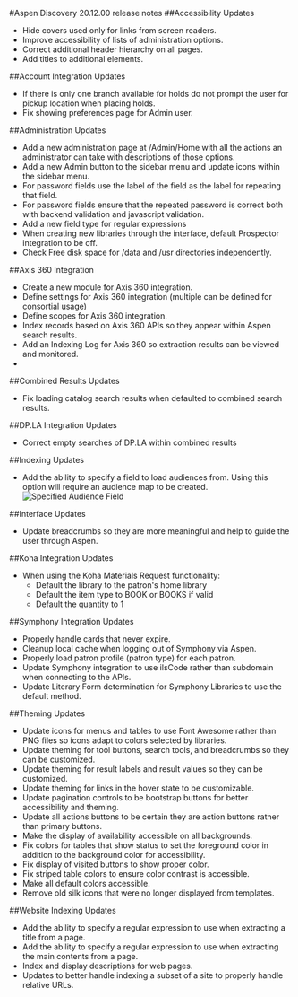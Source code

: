 #Aspen Discovery 20.12.00 release notes
##Accessibility Updates
- Hide covers used only for links from screen readers.
- Improve accessibility of lists of administration options.
- Correct additional header hierarchy on all pages.
- Add titles to additional elements.

##Account Integration Updates
- If there is only one branch available for holds do not prompt the user for pickup location when placing holds. 
- Fix showing preferences page for Admin user.

##Administration Updates
- Add a new administration page at /Admin/Home with all the actions an administrator can take with descriptions of those options.
- Add a new Admin button to the sidebar menu and update icons within the sidebar menu.
- For password fields use the label of the field as the label for repeating that field.
- For password fields ensure that the repeated password is correct both with backend validation and javascript validation. 
- Add a new field type for regular expressions
- When creating new libraries through the interface, default Prospector integration to be off. 
- Check Free disk space for /data and /usr directories independently. 

##Axis 360 Integration
- Create a new module for Axis 360 integration.
- Define settings for Axis 360 integration (multiple can be defined for consortial usage)
- Define scopes for Axis 360 integration. 
- Index records based on Axis 360 APIs so they appear within Aspen search results. 
- Add an Indexing Log for Axis 360 so extraction results can be viewed and monitored. 
- 

##Combined Results Updates
- Fix loading catalog search results when defaulted to combined search results.

##DP.LA Integration Updates
- Correct empty searches of DP.LA within combined results

##Indexing Updates
- Add the ability to specify a field to load audiences from. Using this option will require an audience map to be created. 
  ![Specified Audience Field](/release_notes/images/20_12_00_specified_audience_field.png)
  
##Interface Updates
- Update breadcrumbs so they are more meaningful and help to guide the user through Aspen. 

##Koha Integration Updates
- When using the Koha Materials Request functionality: 
  - Default the library to the patron's home library
  - Default the item type to BOOK or BOOKS if valid
  - Default the quantity to 1

##Symphony Integration Updates
- Properly handle cards that never expire.
- Cleanup local cache when logging out of Symphony via Aspen.
- Properly load patron profile (patron type) for each patron.
- Update Symphony integration to use ilsCode rather than subdomain when connecting to the APIs.
- Update Literary Form determination for Symphony Libraries to use the default method.

##Theming Updates
- Update icons for menus and tables to use Font Awesome rather than PNG files so icons adapt to colors selected by libraries.
- Update theming for tool buttons, search tools, and breadcrumbs so they can be customized.
- Update theming for result labels and result values so they can be customized.
- Update theming for links in the hover state to be customizable.
- Update pagination controls to be bootstrap buttons for better accessibility and theming.
- Update all actions buttons to be certain they are action buttons rather than primary buttons. 
- Make the display of availability accessible on all backgrounds.
- Fix colors for tables that show status to set the foreground color in addition to the background color for accessibility. 
- Fix display of visited buttons to show proper color. 
- Fix striped table colors to ensure color contrast is accessible.
- Make all default colors accessible. 
- Remove old silk icons that were no longer displayed from templates. 

##Website Indexing Updates 
- Add the ability to specify a regular expression to use when extracting a title from a page.
- Add the ability to specify a regular expression to use when extracting the main contents from a page.
- Index and display descriptions for web pages.
- Updates to better handle indexing a subset of a site to properly handle relative URLs.